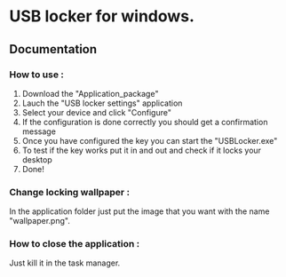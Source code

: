 <h1>USB locker for windows.</h1>
<h2>Documentation</h2>
<h3>How to use :</h3>
<ol>
	<li>Download the "Application_package"</li>
	<li>Lauch the "USB locker settings" application</li>
	<li>Select your device and click "Configure"</li>
	<li>If the configuration is done correctly you should get a confirmation message</li>
	<li>Once you have configured the key you can start the "USBLocker.exe"</li>
	<li>To test if the key works put it in and out and check if it locks your desktop</li>
	<li>Done!</li>
</ol>
<h3>Change locking wallpaper :</h3>
<p>In the application folder just put the image that you want with the name "wallpaper.png".</p>
<h3>How to close the application :</h3>
<p>Just kill it in the task manager.</p>